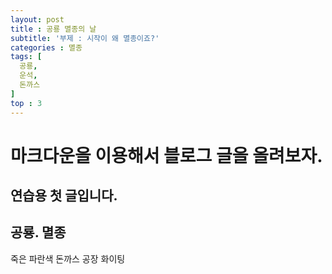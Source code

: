 ```yaml
---
layout: post
title : 공룡 멸종의 날
subtitle: '부제 : 시작이 왜 멸종이죠?'
categories : 멸종
tags: [
  공룡,
  운석,
  돈까스
]
top : 3
---
```

# 마크다운을 이용해서 블로그 글을 올려보자.

## 연습용 첫 글입니다.

## 공룡. 멸종 
죽은 파란색 돈까스 공장 화이팅

